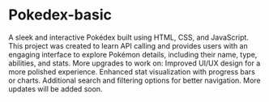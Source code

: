 # Pokedex-basic
A sleek and interactive Pokédex built using HTML, CSS, and JavaScript. This project was created to learn API calling and provides users with an engaging interface to explore Pokémon details, including their name, type, abilities, and stats.
More upgrades to work on:
Improved UI/UX design for a more polished experience.
Enhanced stat visualization with progress bars or charts.
Additional search and filtering options for better navigation.
More updates will be added soon.
